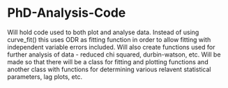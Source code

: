 # PhD-Analysis-Code
Will hold code used to both plot and analyse data. Instead of using curve_fit() this uses ODR as fitting function in order to allow fitting with independent variable errors included. Will also create functions used for further analysis of data - reduced chi squared, durbin-watson, etc. Will be made so that there will be a class for fitting and plotting functions and another class with functions for determining various relavent statistical parameters, lag plots, etc.
